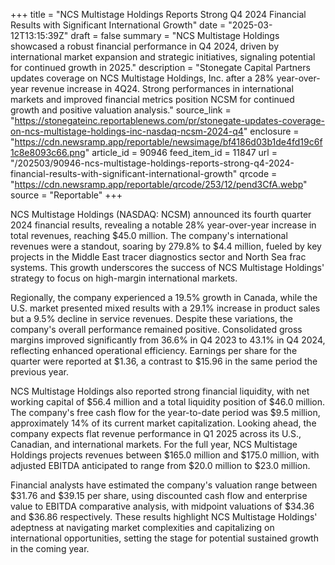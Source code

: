 +++
title = "NCS Multistage Holdings Reports Strong Q4 2024 Financial Results with Significant International Growth"
date = "2025-03-12T13:15:39Z"
draft = false
summary = "NCS Multistage Holdings showcased a robust financial performance in Q4 2024, driven by international market expansion and strategic initiatives, signaling potential for continued growth in 2025."
description = "Stonegate Capital Partners updates coverage on NCS Multistage Holdings, Inc. after a 28% year-over-year revenue increase in 4Q24. Strong performances in international markets and improved financial metrics position NCSM for continued growth and positive valuation analysis."
source_link = "https://stonegateinc.reportablenews.com/pr/stonegate-updates-coverage-on-ncs-multistage-holdings-inc-nasdaq-ncsm-2024-q4"
enclosure = "https://cdn.newsramp.app/reportable/newsimage/bf4186d03b1de4fd19c6f1c8e8093c66.png"
article_id = 90946
feed_item_id = 11847
url = "/202503/90946-ncs-multistage-holdings-reports-strong-q4-2024-financial-results-with-significant-international-growth"
qrcode = "https://cdn.newsramp.app/reportable/qrcode/253/12/pend3CfA.webp"
source = "Reportable"
+++

<p>NCS Multistage Holdings (NASDAQ: NCSM) announced its fourth quarter 2024 financial results, revealing a notable 28% year-over-year increase in total revenues, reaching $45.0 million. The company's international revenues were a standout, soaring by 279.8% to $4.4 million, fueled by key projects in the Middle East tracer diagnostics sector and North Sea frac systems. This growth underscores the success of NCS Multistage Holdings' strategy to focus on high-margin international markets.</p><p>Regionally, the company experienced a 19.5% growth in Canada, while the U.S. market presented mixed results with a 29.1% increase in product sales but a 9.5% decline in service revenues. Despite these variations, the company's overall performance remained positive. Consolidated gross margins improved significantly from 36.6% in Q4 2023 to 43.1% in Q4 2024, reflecting enhanced operational efficiency. Earnings per share for the quarter were reported at $1.36, a contrast to $15.96 in the same period the previous year.</p><p>NCS Multistage Holdings also reported strong financial liquidity, with net working capital of $56.4 million and a total liquidity position of $46.0 million. The company's free cash flow for the year-to-date period was $9.5 million, approximately 14% of its current market capitalization. Looking ahead, the company expects flat revenue performance in Q1 2025 across its U.S., Canadian, and international markets. For the full year, NCS Multistage Holdings projects revenues between $165.0 million and $175.0 million, with adjusted EBITDA anticipated to range from $20.0 million to $23.0 million.</p><p>Financial analysts have estimated the company's valuation range between $31.76 and $39.15 per share, using discounted cash flow and enterprise value to EBITDA comparative analysis, with midpoint valuations of $34.36 and $36.86 respectively. These results highlight NCS Multistage Holdings' adeptness at navigating market complexities and capitalizing on international opportunities, setting the stage for potential sustained growth in the coming year.</p>